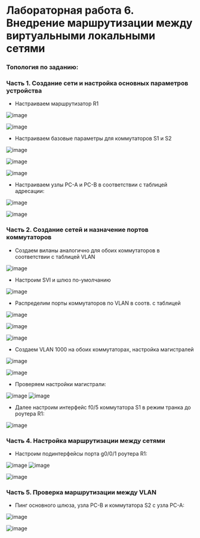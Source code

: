 # Лабораторная работа 6. Внедрение маршрутизации между виртуальными локальными сетями

### Топология по заданию:



### Часть 1. Создание сети и настройка основных параметров устройства

- Настраиваем маршрутизатор R1

![image](https://user-images.githubusercontent.com/89464074/174739254-85c6ae63-6b3a-44e1-b0bf-87a4c1b00c97.png)

![image](https://user-images.githubusercontent.com/89464074/174740230-b405a519-665f-42b5-921f-97146d57b672.png)

- Настраиваем базовые параметры для коммутаторов S1 и S2

![image](https://user-images.githubusercontent.com/89464074/174741993-b81c768b-bf51-41cc-bc53-93908fb8d800.png)

![image](https://user-images.githubusercontent.com/89464074/174741862-37a91d82-0e91-4653-b0d3-006b19f2446e.png)

![image](https://user-images.githubusercontent.com/89464074/174742958-a186f97c-a02a-4a85-84b0-e57bb16427cd.png)

- Настраиваем узлы PC-A и PC-B в соответствии с таблицей адресации:

![image](https://user-images.githubusercontent.com/89464074/174753806-213dc1b1-c8f5-4cac-b9f1-e7adaf241a4b.png)

![image](https://user-images.githubusercontent.com/89464074/174753943-54bd917f-17e6-4016-afc2-3dc00bbbbb8c.png)

### Часть 2. Создание сетей и назначение портов коммутаторов

- Создаем виланы аналогично для обоих коммутаторов в соответствии с таблицей VLAN

![image](https://user-images.githubusercontent.com/89464074/174761819-8684ba6c-85e8-4200-875a-531924898489.png)

- Настроим SVI и шлюз по-умолчанию

![image](https://user-images.githubusercontent.com/89464074/174767507-a010a801-0b69-40c0-8be7-4fed5d441c8f.png)

- Распределим порты коммутаторов по VLAN в соотв. с таблицей

![image](https://user-images.githubusercontent.com/89464074/174768412-5765eae6-f8d0-4048-b325-06aa4264b8df.png)

![image](https://user-images.githubusercontent.com/89464074/174768835-eed43a1d-9e96-4869-bc18-e021813d465e.png)

![image](https://user-images.githubusercontent.com/89464074/174769535-c46b12fd-5fca-4fc3-957d-a9cd011fbe61.png)

- Создаем VLAN 1000 на обоих коммутаторах, настройка магистралей

![image](https://user-images.githubusercontent.com/89464074/174778423-269a1ab1-089e-462f-925a-cd5abb287816.png)

![image](https://user-images.githubusercontent.com/89464074/174779449-fdc535f8-5c69-483b-ac16-ca61afc79b8d.png)

- Проверяем настройки магистрали:

![image](https://user-images.githubusercontent.com/89464074/174781540-5699e300-e8f0-476e-868f-9993798c4f7e.png)
![image](https://user-images.githubusercontent.com/89464074/174781358-7e645e30-cfb2-4227-ad2c-730a548bee16.png)

- Далее настроим интерфейс f0/5 коммутатора S1 в режим транка до роутера R1:

![image](https://user-images.githubusercontent.com/89464074/174784433-60b0b6c8-9784-4f81-8bf0-7254ba237d94.png)

### Часть 4. Настройка маршрутизации между сетями

- Настроим подинтерфейсы порта g0/0/1 роутера R1:

![image](https://user-images.githubusercontent.com/89464074/174790177-8189f24e-e322-4ef9-b490-711fe5635f90.png)
![image](https://user-images.githubusercontent.com/89464074/174790383-f70619d1-94e3-4351-a19c-b0fe403650a9.png)

![image](https://user-images.githubusercontent.com/89464074/174790688-0b21870b-d09b-45ca-9b4d-090894110040.png)

### Часть 5. Проверка маршрутизации между VLAN
- Пинг основного шлюза, узла PC-B и коммутатора S2 с узла PC-A:

![image](https://user-images.githubusercontent.com/89464074/174793334-78a03207-4b38-424f-a62f-72eba123bb28.png)


![image](https://user-images.githubusercontent.com/89464074/174792894-6c65d862-ffa3-48bd-a1b1-7a587ad6347c.png)


